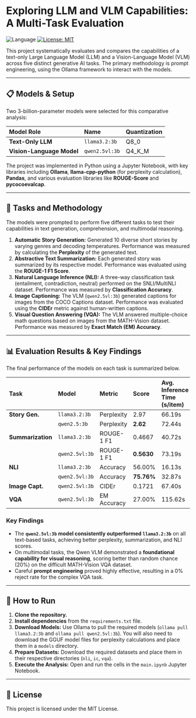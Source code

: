 # Exploring LLM and VLM Capabilities: A Multi-Task Evaluation

![Language](https://img.shields.io/badge/language-Python-blue.svg)
[![License: MIT](https://img.shields.io/badge/License-MIT-yellow.svg)](https://opensource.org/licenses/MIT)

This project systematically evaluates and compares the capabilities of a text-only Large Language Model (LLM) and a Vision-Language Model (VLM) across five distinct generative AI tasks. The primary methodology is prompt engineering, using the Ollama framework to interact with the models.

---

## 📋 Models & Setup

Two 3-billion-parameter models were selected for this comparative analysis:

| Model Role | Name | Quantization |
| :--- | :--- | :--- |
| **Text-Only LLM** | `llama3.2:3b` | Q8_0 |
| **Vision-Language Model**| `qwen2.5vl:3b` | Q4_K_M |

The project was implemented in Python using a Jupyter Notebook, with key libraries including **Ollama**, **llama-cpp-python** (for perplexity calculation), **Pandas**, and various evaluation libraries like **ROUGE-Score** and **pycocoevalcap**.

---

## 🚀 Tasks and Methodology

The models were prompted to perform five different tasks to test their capabilities in text generation, comprehension, and multimodal reasoning.

1.  **Automatic Story Generation:** Generated 10 diverse short stories by varying genres and decoding temperatures. Performance was measured by calculating the **Perplexity** of the generated text.
2.  **Abstractive Text Summarization:** Each generated story was summarized by its respective model. Performance was evaluated using the **ROUGE-1 F1 Score**.
3.  **Natural Language Inference (NLI):** A three-way classification task (entailment, contradiction, neutral) performed on the SNLI/MultiNLI dataset. Performance was measured by **Classification Accuracy**.
4.  **Image Captioning:** The VLM (`qwen2.5vl:3b`) generated captions for images from the COCO Captions dataset. Performance was evaluated using the **CIDEr** metric against human-written captions.
5.  **Visual Question Answering (VQA):** The VLM answered multiple-choice math questions based on images from the MATH-Vision dataset. Performance was measured by **Exact Match (EM) Accuracy**.

---

## 📊 Evaluation Results & Key Findings

The final performance of the models on each task is summarized below.

| Task | Model | Metric | Score | Avg. Inference Time (s/item) | Reject Rate (%) |
| :--- | :--- | :--- | :--- | :--- | :--- |
| **Story Gen.** | `llama3.2:3b` | Perplexity | 2.97 | 66.19s | 0.00% |
| | `qwen2.5:3b` | Perplexity | **2.62** | 72.44s | 0.00% |
| **Summarization** | `llama3.2:3b` | ROUGE-1 F1| 0.4667 | 40.72s | 0.00% |
| | `qwen2.5vl:3b`| ROUGE-1 F1| **0.5630** | 73.19s | 0.00% |
| **NLI** | `llama3.2:3b` | Accuracy | 56.00% | 16.13s | 0.00% |
| | `qwen2.5vl:3b` | Accuracy | **75.76%** | 32.87s | 1.00% |
| **Image Capt.** | `qwen2.5vl:3b` | CIDEr | 0.1721 | 67.40s | 0.00% |
| **VQA** | `qwen2.5vl:3b` | EM Accuracy| 27.00% | 115.62s | 0.00% |

### Key Findings
* The **`qwen2.5vl:3b` model consistently outperformed `llama3.2:3b`** on all text-based tasks, achieving better perplexity, summarization, and NLI scores.
* On multimodal tasks, the Qwen VLM demonstrated a **foundational capability for visual reasoning**, scoring better than random chance (20%) on the difficult MATH-Vision VQA dataset.
* Careful **prompt engineering** proved highly effective, resulting in a 0% reject rate for the complex VQA task.

---

## 🔧 How to Run

1.  **Clone the repository.**
2.  **Install dependencies** from the `requirements.txt` file.
3.  **Download Models:** Use Ollama to pull the required models (`ollama pull llama3.2:3b` and `ollama pull qwen2.5vl:3b`). You will also need to download the GGUF model files for perplexity calculations and place them in a `models` directory.
4.  **Prepare Datasets:** Download the required datasets and place them in their respective directories (`nli`, `ic`, `vqa`).
5.  **Execute the Analysis:** Open and run the cells in the `main.ipynb` Jupyter Notebook.

---

## 📄 License
This project is licensed under the MIT License.
